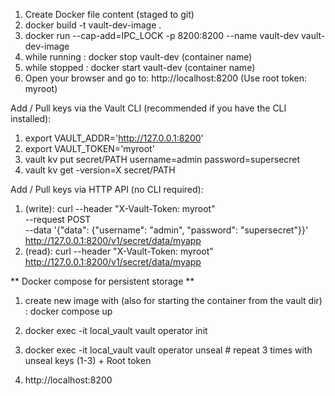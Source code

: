 1. Create Docker file content (staged to git)
2. docker build -t vault-dev-image  .
3. docker run --cap-add=IPC_LOCK -p 8200:8200 --name vault-dev vault-dev-image 
4. while running : docker stop vault-dev (container name)
5. while stopped : docker start vault-dev (container name)
6. Open your browser and go to: http://localhost:8200 (Use root token: myroot)


Add / Pull keys via the Vault CLI (recommended if you have the CLI installed):
1. export VAULT_ADDR='http://127.0.0.1:8200' 
2. export VAULT_TOKEN='myroot'
3. vault kv put secret/PATH username=admin password=supersecret 
4. vault kv get -version=X secret/PATH


Add / Pull keys via HTTP API (no CLI required):
1. (write): curl --header "X-Vault-Token: myroot" \
     --request POST \
     --data '{"data": {"username": "admin", "password": "supersecret"}}' \
     http://127.0.0.1:8200/v1/secret/data/myapp
2. (read): curl --header "X-Vault-Token: myroot" \
     http://127.0.0.1:8200/v1/secret/data/myapp 






** Docker compose for persistent storage **
1. create new image with (also for starting the container from the vault dir) : docker compose up 
2. docker exec -it local_vault vault operator init    

3. docker exec -it local_vault vault operator unseal  # repeat 3 times with unseal keys (1-3) + Root token
4. http://localhost:8200